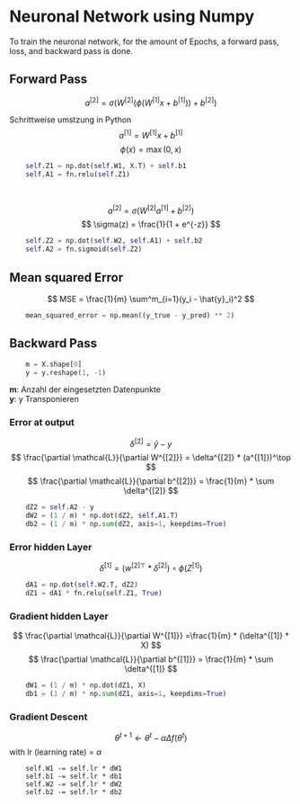 # Neuronal Network using Numpy  

To train the neuronal network, for the amount of Epochs, a forward pass, loss, and backward pass is done.

## Forward Pass
$$
    a^{[2]} = \sigma (W^{[2]} (\phi(W^{[1]} x + b^{[1]})) + b^{[2]})
$$
  
Schrittweise umstzung in Python
$$
    a^{[1]} = W^{[1]} x + b^{[1]}
$$
$$
    \phi(x) = \max(0, x)
$$
```python
    self.Z1 = np.dot(self.W1, X.T) + self.b1
    self.A1 = fn.relu(self.Z1)
```
  
<br>

$$
    a^{[2]} = \sigma ( W^{[2]} a^{[1]} + b^{[2]})  
$$
$$
    \sigma(z) = \frac{1}{1 + e^{-z}}
$$
```python
    self.Z2 = np.dot(self.W2, self.A1) + self.b2
    self.A2 = fn.sigmoid(self.Z2)
```

## Mean squared Error
$$
    MSE = \frac{1}{m} \sum^m_{i=1}(y_i - \hat{y}_i)^2
$$
```python
    mean_squared_error = np.mean((y_true - y_pred) ** 2)
```

## Backward Pass
```python
    m = X.shape[0]
    y = y.reshape(1, -1)
```
**m**: Anzahl der eingesetzten Datenpunkte  
**y**: y Transponieren  
  
### Error at output
$$
    \delta^{[2]} = \hat{y} - y  
$$
$$
    \frac{\partial \mathcal{L}}{\partial W^{[2]}} = \delta^{[2]} * (a^{[1]})^\top
$$
$$
    \frac{\partial \mathcal{L}}{\partial b^{[2]}} = \frac{1}{m} * \sum \delta^{[2]}
$$
```python
    dZ2 = self.A2 - y
    dW2 = (1 / m) * np.dot(dZ2, self.A1.T)
    db2 = (1 / m) * np.sum(dZ2, axis=1, keepdims=True)
```

### Error hidden Layer
$$
    \delta^{[1]} = ({w^{[2]}}^\top * \delta^{[2]}) \circ \phi(Z^{[1]}) 
$$

```python
    dA1 = np.dot(self.W2.T, dZ2)
    dZ1 = dA1 * fn.relu(self.Z1, True)
```

### Gradient hidden Layer
$$
    \frac{\partial \mathcal{L}}{\partial W^{[1]}} =\frac{1}{m} * (\delta^{[1]} * X)
$$
$$
    \frac{\partial \mathcal{L}}{\partial b^{[1]}} = \frac{1}{m} * \sum \delta^{[1]}
$$

```python
    dW1 = (1 / m) * np.dot(dZ1, X)
    db1 = (1 / m) * np.sum(dZ1, axis=1, keepdims=True)
```

### Gradient Descent
$$
    \theta^{t+1} \leftarrow \theta^t - \alpha \Delta f(\theta^t)
$$
with lr (learning rate) = $\alpha$
```
    self.W1 -= self.lr * dW1
    self.b1 -= self.lr * db1
    self.W2 -= self.lr * dW2
    self.b2 -= self.lr * db2
```
